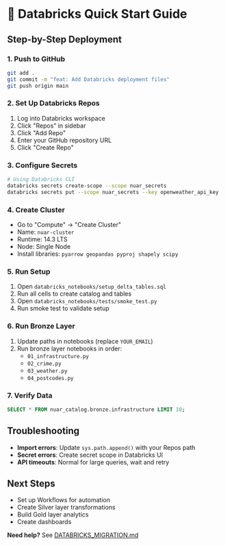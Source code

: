 # 🚀 Databricks Quick Start Guide

## Step-by-Step Deployment

### 1. Push to GitHub

```bash
git add .
git commit -m "feat: Add Databricks deployment files"
git push origin main
```

### 2. Set Up Databricks Repos

1. Log into Databricks workspace
2. Click "Repos" in sidebar
3. Click "Add Repo"
4. Enter your GitHub repository URL
5. Click "Create Repo"

### 3. Configure Secrets

```bash
# Using Databricks CLI
databricks secrets create-scope --scope nuar_secrets
databricks secrets put --scope nuar_secrets --key openweather_api_key
```

### 4. Create Cluster

- Go to "Compute" → "Create Cluster"
- Name: `nuar-cluster`
- Runtime: 14.3 LTS
- Node: Single Node
- Install libraries: `pyarrow geopandas pyproj shapely scipy`

### 5. Run Setup

1. Open `databricks_notebooks/setup_delta_tables.sql`
2. Run all cells to create catalog and tables
3. Open `databricks_notebooks/tests/smoke_test.py`
4. Run smoke test to validate setup

### 6. Run Bronze Layer

1. Update paths in notebooks (replace `YOUR_EMAIL`)
2. Run bronze layer notebooks in order:
   - `01_infrastructure.py`
   - `02_crime.py`
   - `03_weather.py`
   - `04_postcodes.py`

### 7. Verify Data

```sql
SELECT * FROM nuar_catalog.bronze.infrastructure LIMIT 10;
```

## Troubleshooting

- **Import errors**: Update `sys.path.append()` with your Repos path
- **Secret errors**: Create secret scope in Databricks UI
- **API timeouts**: Normal for large queries, wait and retry

## Next Steps

- Set up Workflows for automation
- Create Silver layer transformations
- Build Gold layer analytics
- Create dashboards

**Need help?** See [DATABRICKS_MIGRATION.md](../docs/DATABRICKS_MIGRATION.md)
